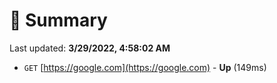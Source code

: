 # 📖 Summary
Last updated: **3/29/2022, 4:58:02 AM**

- `GET` [https://google.com](https://google.com) - **Up** (149ms)
